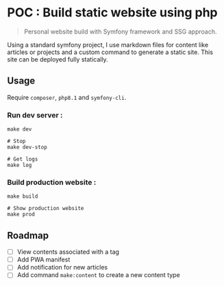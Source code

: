 # POC : Build static website using php

> Personal website build with Symfony framework and SSG approach.

Using a standard symfony project, I use markdown files for content like articles or projects
and a custom command to generate a static site. This site can be deployed fully statically.

## Usage

Require `composer`, `php8.1` and `symfony-cli`.

### Run dev server :

```
make dev

# Stop
make dev-stop

# Get logs
make log
```

### Build production website :

```
make build

# Show production website
make prod
```


## Roadmap

- [ ] View contents associated with a tag
- [ ] Add PWA manifest
- [ ] Add notification for new articles
- [ ] Add command `make:content` to create a new content type
